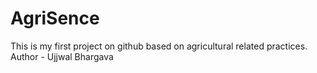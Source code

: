 # AgriSence
This is my first project on github based on agricultural related practices.
Author - Ujjwal Bhargava